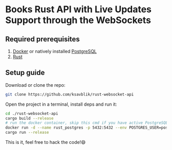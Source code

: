 # Books Rust API with Live Updates Support through the WebSockets

## Required prerequisites

1. [Docker](https://www.docker.com/) or natively installed [PostgreSQL](https://www.postgresql.org/download/)
2. [Rust](https://www.rust-lang.org/tools/install)

## Setup guide

Download or clone the repo:
```sh
git clone https://github.com/ksavblik/rust-websocket-api
```

Open the project in a terminal, install deps and run it:
```sh
cd ./rust-websocket-api
cargo build --release
# run the docker container, skip this cmd if you have active PostgreSQL instance
docker run -d --name rust_postgres -p 5432:5432 --env POSTGRES_USER=postgres --env POSTGRES_PASSWORD=postgres postgres
cargo run --release
```

This is it, feel free to hack the code!😄